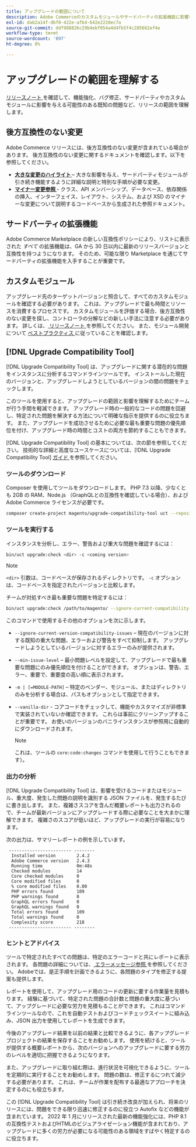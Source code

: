 ```yaml
---
title: アップグレードの範囲について
description: Adobe Commerceのカスタムモジュールやサードパーティの拡張機能に影響を与える可能性のある、リリースにおける後方互換性のない変更について説明します。
exl-id: dab2a14f-dbf0-422e-afb4-642e2220ec7a
source-git-commit: ddf988826c29b4ebf054a4d4fb5f4c285662ef4e
workflow-type: tm+mt
source-wordcount: '897'
ht-degree: 0%

---
```


# アップグレードの範囲を理解する

[ リリースノート ](https://devdocs.magento.com/guides/v2.4/release-notes/bk-release-notes.html) を確認して、機能強化、バグ修正、サードパーティやカスタムモジュールに影響を与える可能性のある既知の問題など、リリースの範囲を理解します。

## 後方互換性のない変更

Adobe Commerce リリースには、後方互換性のない変更が含まれている場合があります。 後方互換性のない変更に関するドキュメントを確認します。以下を参照してください。

- **[大きな変更のハイライト ](https://devdocs.magento.com/guides/v2.4/release-notes/backward-incompatible-changes/index.html)** – 大きな影響を与え、サードパーティモジュールが引き続き機能するように詳細な説明と特別な手順が必要な変更。
- **[マイナー変更参照 ](https://devdocs.magento.com/guides/v2.4/release-notes/backward-incompatible-changes/reference.html)** - クラス、API メンバーシップ、データベース、依存関係の挿入、インターフェイス、レイアウト、システム、および XSD のマイナーな変更について説明するコードベースから生成された参照ドキュメント。

## サードパーティの拡張機能

Adobe Commerce Marketplace の新しい互換性ポリシーにより、リストに表示された _すべて_ の拡張機能は、GA から 30 日以内に最新のリリースバージョンと互換性を持つようになります。 そのため、可能な限り Marketplace を通じてサードパーティの拡張機能を入手することが重要です。

## カスタムモジュール

アップグレード先のターゲットバージョンと照合して、すべてのカスタムモジュールを確認する必要があります。 これは、アップグレードで最も時間とリソースを消費するプロセスです。 カスタムモジュールを評価する場合、後方互換性のない変更を探し、コントローラの分解などの新しい手法に注意する必要があります。 詳しくは、[ リリースノート ](https://devdocs.magento.com/guides/v2.4/release-notes/bk-release-notes.html) を参照してください。 また、モジュール開発について [ ベストプラクティス ](https://developer.adobe.com/commerce/php/best-practices/extensions/) に従っていることを確認します。

## [!DNL Upgrade Compatibility Tool]

[!DNL Upgrade Compatibility Tool] は、アップグレードに関する潜在的な問題をインスタンスに分析するコマンドラインツールです。 インストールした現在のバージョンと、アップグレードしようとしているバージョンの間の問題をチェックします。

このツールを使用すると、アップグレードの範囲と影響を理解するためにチームが行う手間を軽減できます。 アップグレード時の一般的なコードの問題を回避し、特定された問題を解決する方法について明確な指示を提供するのに役立ちます。 また、アップグレードを成功させるために必要な最も重要な問題の優先順位を付け、アップグレード時の時間とコストの両方を節約することもできます。

[!DNL Upgrade Compatibility Tool] の基本については、次の節を参照してください。 技術的な詳細と高度なユースケースについては、[!DNL Upgrade Compatibility Tool] [ ガイド ](../upgrade-compatibility-tool/overview.md) を参照してください。

### ツールのダウンロード

Composer を使用してツールをダウンロードします。 PHP 7.3 以降、少なくとも 2GB の RAM、Node.js （GraphQLとの互換性を確認している場合）、およびAdobe Commerce ライセンスが必要です。

```bash
composer create-project magento/upgrade-compatibility-tool uct --repository https://repo.magento.com
```

### ツールを実行する

インスタンスを分析し、エラー、警告および重大な問題を確認するには：

```bash
bin/uct upgrade:check <dir> -c <coming version> 
```

>[!NOTE]
>
> `<dir>` 引数は、コードベースが保存されるディレクトリです。 `-c` オプションは、コードベースを指定されたバージョンと比較します。

チームが対処すべき最も重要な問題を特定するには：

```bash
bin/uct upgrade:check /path/to/magento/ --ignore-current-compatibility-issues –min-issue-level critical --vanilla-dir /path/to/vanilla/code/ /path/to/magento/app/code/Vendor/
```

このコマンドで使用するその他のオプションを次に示します。

- `--ignore-current-version-compatibility-issues` – 現在のバージョンに対する既知の重大な問題、エラーおよび警告をすべて抑制します。 アップグレードしようとしているバージョンに対するエラーのみが提供されます。

- `--min-issue-level` – 最小問題レベルを設定して、アップグレードで最も重要な問題にのみ優先順位を付けることができます。 オプションは、警告、エラー、重要で、重要度の高い順に表示されます。

- `-m | [=MODULE-PATH]` – 特定のベンダー、モジュール、またはディレクトリのみを分析する場合は、パスもオプションとして指定できます。

- `--vanilla-dir` - コアコードをチェックして、機能やカスタマイズが非標準で実装されていないか確認できます。 これらは事前にクリーンアップすることが重要です。 お使いのバージョンのバニラインスタンスが参照用に自動的にダウンロードされます。

  >[!NOTE]
  >
  > これは、ツールの `core:code:changes` コマンドを使用して行うこともできます）。

### 出力の分析

[!DNL Upgrade Compatibility Tool] は、影響を受けるコードまたはモジュール、重大度、発生した問題の説明を識別する JSON ファイルを、発生するたびに書き出します。 また、複雑さスコアを含んだ概要レポートも出力されるので、チームが最新バージョンにアップグレードする際に必要なことを大まかに理解できます。 複雑さのスコアが低いほど、アップグレードの実行が容易になります。

次の出力は、サマリーレポートの例を示しています。

```console
 ------------------------ --------
  Installed version        2.4.2
  Adobe Commerce version   2.4.3
  Running time             0m:48s
  Checked modules          14
  Core checked modules     0
  Core modified files      0
  % core modified files    0.00
  PHP errors found         109
  PHP warnings found       0
  GraphQL errors found     0
  GraphQL warnings found   0
  Total errors found       109
  Total warnings found     0
  Complexity score         218
 ------------------------ --------
```

### ヒントとアドバイス

ツールで特定されたすべての問題は、特定のエラーコードと共にレポートに表示されます。 各問題の詳細については、[ エラーメッセージ参照 ](../upgrade-compatibility-tool/error-messages.md) を参照してください。 Adobeでは、是正手順を計画できるように、各問題のタイプを修正する提案も提供します。

レポートを使用して、アップグレード用のコードの更新に要する作業量を見積もります。 経験に基づいて、特定された問題の合計数と問題の重大度に基づいて、アップグレードに必要な労力を見積もることができます。 これはコマンドラインツールなので、これを自動テストおよびコードチェックスイートに組み込み、JSON 出力を使用してレポートを生成できます。

今後のアップグレード結果を以前の結果と比較できるように、各アップグレードプロジェクトの結果を保存することをお勧めします。 使用を続けると、ツールが提供する概要レポートから、次のバージョンへのアップグレードに要する労力のレベルを適切に把握できるようになります。

また、アップグレードに取り組む際は、進行状況を可視化できるように、ツールを定期的に実行することをお勧めします。 問題の数は、修正するにつれて減少する必要があります。 これは、チームが作業を配布する最適なアプローチを決定するのにも役立ちます。

この [!DNL Upgrade Compatibility Tool] は引き続き改良が加えられ、将来のリリースには、問題をできる限り迅速に修正するのに役立つ Autofix などの機能が含まれています。 2022 年 1 月にリリースされた最新の機能強化には、PHP 8.1 の互換性テストおよびHTMLのビジュアライゼーション機能が含まれており、アップグレードに多くの労力が必要になる可能性のある領域をすばやく特定するのに役立ちます。

